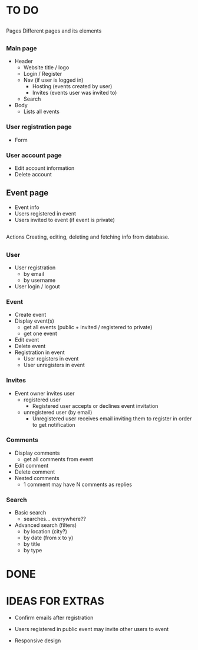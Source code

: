 # TO DO

##
Pages
Different pages and its elements
##

### Main page
* Header
	* Website title / logo
	* Login / Register
	* Nav (if user is logged in)
		* Hosting (events created by user)
		* Invites (events user was invited to)
	* Search
* Body
	* Lists all events

### User registration page
* Form

### User account page
* Edit account information
* Delete account

## Event page
* Event info
* Users registered in event
* Users invited to event (if event is private)



##
Actions
Creating, editing, deleting and fetching info from database.
##

### User
* User registration
	* by email
	* by username
* User login / logout

### Event
* Create event
* Display event(s)
	* get all events (public + invited / registered to private)
	* get one event
* Edit event
* Delete event
* Registration in event
	* User registers in event
	* User unregisters in event

### Invites
* Event owner invites user
	* registered user
		* Registered user accepts or declines event invitation
	* unregistered user (by email)
		* Unregistered user receives email inviting them to register in order to get notification

### Comments
* Display comments
	* get all comments from event
* Edit comment
* Delete comment
* Nested comments
	* 1 comment may have N comments as replies

### Search
* Basic search
	* searches… everywhere??
* Advanced search (filters)
	* by location (city?)
	* by date (from x to y)
	* by title
	* by type


# DONE




# IDEAS FOR EXTRAS

* Confirm emails after registration

* Users registered in public event may invite other users to event

* Responsive design